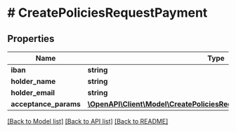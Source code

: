 # # CreatePoliciesRequestPayment

## Properties

Name | Type | Description | Notes
------------ | ------------- | ------------- | -------------
**iban** | **string** |  | 
**holder_name** | **string** |  | 
**holder_email** | **string** |  | 
**acceptance_params** | [**\OpenAPI\Client\Model\CreatePoliciesRequestPaymentAcceptanceParams**](CreatePoliciesRequestPaymentAcceptanceParams.md) |  | [optional] 

[[Back to Model list]](../../README.md#documentation-for-models) [[Back to API list]](../../README.md#documentation-for-api-endpoints) [[Back to README]](../../README.md)


